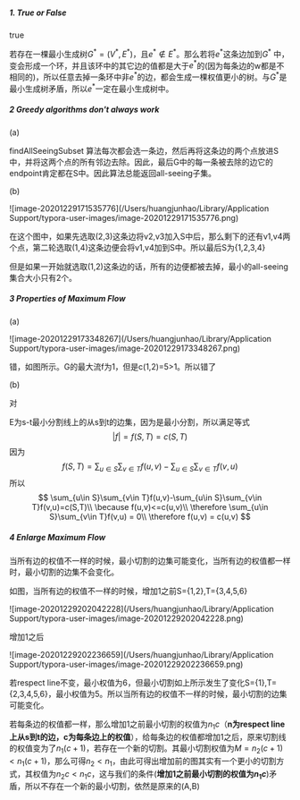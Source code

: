 ##### 1. True or False

true

若存在一棵最小生成树$G^*=(V^*,E^*)$，且$e^*\notin E^*$。那么若将$e^*$这条边加到$G^*$ 中，变会形成一个环，并且该环中的其它边的值都是大于$e^*$的(因为每条边的w都是不相同的)，所以任意去掉一条环中非$e^*$的边，都会生成一棵权值更小的树。与$G^*$是最小生成树矛盾，所以$e^*$一定在最小生成树中。

##### 2 Greedy algorithms don't always work

(a)

findAllSeeingSubset 算法每次都会选一条边，然后再将这条边的两个点放进S中，并将这两个点的所有邻边去除。因此，最后G中的每一条被去除的边它的endpoint肯定都在S中。因此算法总能返回all-seeing子集。

(b)

![image-20201229171535776](/Users/huangjunhao/Library/Application Support/typora-user-images/image-20201229171535776.png)

在这个图中，如果先选取(2,3)这条边将v2,v3加入S中后，那么剩下的还有v1,v4两个点，第二轮选取(1,4)这条边便会将v1,v4加到S中。所以最后S为{1,2,3,4}

但是如果一开始就选取(1,2)这条边的话，所有的边便都被去掉，最小的all-seeing集合大小只有2个。

##### 3 Properties of Maximum Flow

(a)

![image-20201229173348267](/Users/huangjunhao/Library/Application Support/typora-user-images/image-20201229173348267.png)

错，如图所示。G的最大流f为1，但是c(1,2)=5>1。所以错了

(b)

对

E为s-t最小分割线上的从s到t的边集，因为是最小分割，所以满足等式
$$
|f|=f(S,T)=c(S,T)
$$
因为
$$
f(S,T)=\sum_{u\in S}\sum_{v\in T}f(u,v)-\sum_{u\in S}\sum_{v\in T}f(v,u)
$$
所以
$$
\sum_{u\in S}\sum_{v\in T}f(u,v)-\sum_{u\in S}\sum_{v\in T}f(v,u)=c(S,T)\\
\because f(u,v)<=c(u,v)\\
\therefore \sum_{u\in S}\sum_{v\in T}f(v,u) = 0\\
\therefore f(u,v) = c(u,v)
$$

##### 4 Enlarge Maximum Flow

当所有边的权值不一样的时候，最小切割的边集可能变化，当所有边的权值都一样时，最小切割的边集不会变化。

如图，当所有边的权值不一样的时候，增加1之前S={1,2},T={3,4,5,6}

![image-20201229202042228](/Users/huangjunhao/Library/Application Support/typora-user-images/image-20201229202042228.png)

增加1之后

![image-20201229202236659](/Users/huangjunhao/Library/Application Support/typora-user-images/image-20201229202236659.png)

若respect line不变，最小权值为6，但最小切割如上所示发生了变化S={1},T={2,3,4,5,6}，最小权值为5。所以当所有边的权值不一样的时候，最小切割的边集可能变化。

若每条边的权值都一样，那么增加1之前最小切割的权值为$n_1c$（**n为respect line上从s到t的边，c为每条边上的权值**），给每条边的权值都增加1之后，原来切割线的权值变为了$n_1(c+1)$，若存在一个新的切割。其最小切割权值为$M=n_2(c+1)<n_1(c+1)$，那么可得$n_2<n_1$，由此可得出增加前的图其实有一个更小的切割方式，其权值为$n_2c<n_1c$，这与我们的条件(**增加1之前最小切割的权值为$n_1c$**)矛盾，所以不存在一个新的最小切割，依然是原来的(A,B)


